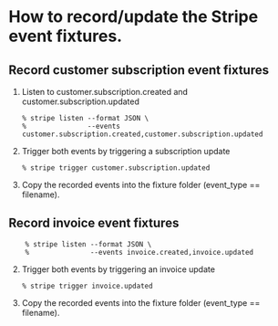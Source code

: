 # How to record/update the Stripe event fixtures.

## Record customer subscription event fixtures

1.  Listen to customer.subscription.created and customer.subscription.updated

        % stripe listen --format JSON \
        %               --events customer.subscription.created,customer.subscription.updated

2.  Trigger both events by triggering a subscription update

        % stripe trigger customer.subscription.updated

3.  Copy the recorded events into the fixture folder (event_type == filename).

## Record invoice event fixtures 

        % stripe listen --format JSON \
        %               --events invoice.created,invoice.updated

2.  Trigger both events by triggering an invoice update

        % stripe trigger invoice.updated

3.  Copy the recorded events into the fixture folder (event_type == filename).

